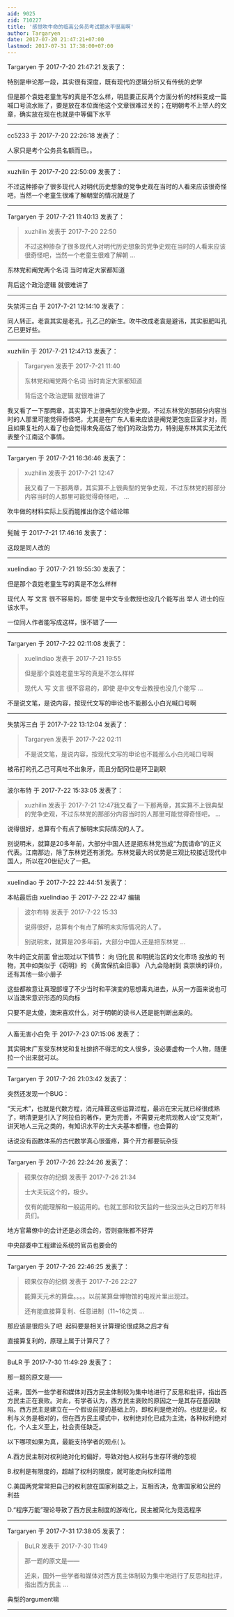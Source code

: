 ```yaml
---
aid: 9025
zid: 710227
title: '感觉吹牛命的临高公务员考试题水平很高啊'
author: Targaryen
date: 2017-07-20 21:47:21+07:00
lastmod: 2017-07-31 17:38:00+07:00
---
```


Targaryen 于 2017-7-20 21:47:21 发表了：

特别是申论那一段，其实很有深度，既有现代的逻辑分析又有传统的史学

但是那个袁姓老童生写的真是不怎么样，明显要正反两个方面分析的材料变成一篇喊口号流水账了，要是放在本位面他这个文章很难过关的；在明朝考不上举人的文章，确实放在现在也就是中等偏下水平

---------

cc5233 于 2017-7-20 22:26:18 发表了：

人家只是考个公务员名额而已。。

---------

xuzhilin 于 2017-7-20 22:50:09 发表了：

不过这种掺杂了很多现代人对明代历史想象的党争史观在当时的人看来应该很奇怪吧，当然一个老童生很难了解朝堂的情况就是了

---------

Targaryen 于 2017-7-21 11:40:13 发表了：

> xuzhilin 发表于 2017-7-20 22:50
> 
> 不过这种掺杂了很多现代人对明代历史想象的党争史观在当时的人看来应该很奇怪吧，当然一个老童生很难了解朝 ...



东林党和阉党两个名词 当时肯定大家都知道

背后这个政治逻辑 就很难讲了

---------

失禁泻三白 于 2017-7-21 12:14:10 发表了：

同人转正。老袁其实是老孔，孔乙己的新生。吹牛改成老袁是避讳，其实胆肥叫孔乙巳更好些。

---------

xuzhilin 于 2017-7-21 12:47:13 发表了：

> Targaryen 发表于 2017-7-21 11:40
> 
> 东林党和阉党两个名词 当时肯定大家都知道
> 
> 背后这个政治逻辑 就很难讲了



我又看了一下那两章，其实算不上很典型的党争史观，不过东林党的那部分内容当时的人那里可能觉得奇怪吧，尤其是在广东人看来应该是阉党更包庇巨室才对，而且如果复社的人看了也会觉得未免高估了他们的政治势力，特别是东林其实无法代表整个江南这个事情。

---------

Targaryen 于 2017-7-21 16:36:46 发表了：

> xuzhilin 发表于 2017-7-21 12:47
> 
> 我又看了一下那两章，其实算不上很典型的党争史观，不过东林党的那部分内容当时的人那里可能觉得奇怪吧， ...



吹牛做的材料实际上反而能推出你这个结论嘛

---------

髡贼 于 2017-7-21 17:46:16 发表了：

这段是同人改的

---------

xuelindiao 于 2017-7-21 19:55:30 发表了：

但是那个袁姓老童生写的真是不怎么样样

现代人 写 文言 很不容易的，即使 是中文专业教授也没几个能写出 举人 进士的应该水平。

一位同人作者能写成这样，很不错了——

---------

Targaryen 于 2017-7-22 02:11:08 发表了：

> xuelindiao 发表于 2017-7-21 19:55
> 
> 但是那个袁姓老童生写的真是不怎么样样
> 
> 现代人 写 文言 很不容易的，即使 是中文专业教授也没几个能写 ...



不是说文笔，是说内容，按现代文写的申论也不能那么小白光喊口号啊

---------

失禁泻三白 于 2017-7-22 13:12:04 发表了：

> Targaryen 发表于 2017-7-22 02:11
> 
> 不是说文笔，是说内容，按现代文写的申论也不能那么小白光喊口号啊



被吊打的孔乙己可真吐不出象牙，而且分配冈位是环卫副职

---------

波尔布特 于 2017-7-22 15:33:05 发表了：

> xuzhilin 发表于 2017-7-21 12:47我又看了一下那两章，其实算不上很典型的党争史观，不过东林党的那部分内容当时的人那里可能觉得奇怪吧， ...



说得很好，总算有个有点了解明末实际情况的人了。

别说明末，就算是20多年前，大部分中国人还是把东林党当成“为民请命”的正义代表。江南那边，除了东林党还有浙党。东林党最大的优势是三观比较接近现代中国人，所以在20世纪火了一把。

---------

xuelindiao 于 2017-7-22 22:44:51 发表了：

本帖最后由 xuelindiao 于 2017-7-22 22:47 编辑 


> 
> 波尔布特 发表于 2017-7-22 15:33
> 
> 说得很好，总算有个有点了解明末实际情况的人了。
> 
> 别说明末，就算是20多年前，大部分中国人还是把东林党 ...



吹牛的正文前面 曾出现过以下情节： 向 归化民 和明统治区的文化市场 投放的 刊物，其中如类似于《窃明》的 《黄宫保抗金旧事》 八九会隐射到 袁崇焕的评价，还有其他一些小册子 

这些都故意让真理部埋了不少当时和平演变的思想毒丸进去，从另一方面来说也可以当澳宋意识形态的风向标

只要不是太傻，澳宋喜欢什么，对于明朝的读书人还是能判断出来的。

---------

人畜无害小白免 于 2017-7-23 07:15:06 发表了：

其实明末广东受东林党和复社排挤不得志的文人很多，没必要虚构一个人物，随便拉一个出来就可以。

---------

Targaryen 于 2017-7-26 21:03:42 发表了：

突然还发现一个BUG：

“天元术”，也就是代数方程，消元降幂这些运算过程，最迟在宋元就已经很成熟了，明清更是引入了阿拉伯的著作，更为完善，不需要元老院现教人设“艾克斯”，讲天地人三元之类的，有知识水平的士大夫基本都懂，也会算的

话说没有函数体系的古代数学真心很蛋疼，算个开方都要玩杂技

---------

Targaryen 于 2017-7-26 22:24:26 发表了：

> 硕果仅存的纪纲 发表于 2017-7-26 21:34
> 
> 士大夫玩这个的，极少。
> 
> 仅有的能理解和一般运用的。也就工部和钦天监的一些没出头之日的万年科员们。



地方官幕僚中的会计还是必须会的，否则查账都不好弄

中央部委中工程建设系统的官员也要会的

---------

Targaryen 于 2017-7-26 22:46:25 发表了：

> 硕果仅存的纪纲 发表于 2017-7-26 22:27
> 
> 能算天元术的算盘。。。。以前某算盘博物馆的电视片里出现过。
> 
> 还有能直接算复利、任意进制（11~16之类 ...



那应该是很后头了吧  起码要是相关计算理论很成熟之后才有

直接算复利的，原理上属于计算尺了？

---------

BuLR 于 2017-7-30 11:49:29 发表了：

那一题的原文是——

近来，国外一些学者和媒体对西方民主体制较为集中地进行了反思和批评，指出西方民主正在衰败。对此，有学者认为，西方民主衰败的原因之一是其存在基因缺陷。西方民主是建立在一个假设前提的基础上的，即权利是绝对的。也就是说，权利与义务是相对的，但在西方民主模式中，权利绝对化已成为主流，各种权利绝对化，个人主义至上，社会责任缺乏。

以下哪项如果为真，最能支持学者的观点( )。

A.西方民主制对权利绝对化的偏好，导致对他人权利与生存环境的忽视

B.权利是有限度的，超越了权利的限度，就可能走向权利滥用

C.美国两党常常把自己的权利放在国家利益之上，互相否决，危害国家和公民的利益

D.“程序万能”理论导致了西方民主制度的游戏化，民主被简化为竞选程序

---------

Targaryen 于 2017-7-31 17:38:05 发表了：

> BuLR 发表于 2017-7-30 11:49
> 
> 那一题的原文是——
> 
> 近来，国外一些学者和媒体对西方民主体制较为集中地进行了反思和批评，指出西方民主 ...



典型的argument嘛

---------

